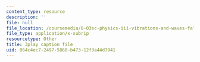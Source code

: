 ```yaml
---
content_type: resource
description: ''
file: null
file_location: /coursemedia/8-03sc-physics-iii-vibrations-and-waves-fall-2016/864c4ec724975868b47312f3a44d7941_VGAlyJ7e0IQ.vtt
file_type: application/x-subrip
resourcetype: Other
title: 3play caption file
uid: 864c4ec7-2497-5868-b473-12f3a44d7941
---
```

